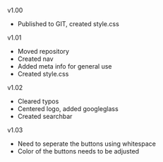 v1.00
 - Published to GIT, created style.css

v1.01
 - Moved repository
 - Created nav
 - Added meta info for general use
 - Created style.css

 v1.02
  - Cleared typos
  - Centered logo, added googleglass
  - Created searchbar

  v1.03
  - Need to seperate the buttons using whitespace
  - Color of the buttons needs to be adjusted